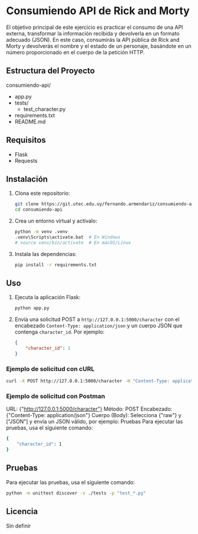 # Consumiendo API de Rick and Morty

El objetivo principal de este ejercicio es practicar el consumo de una API externa, transformar la información recibida y devolverla en un formato adecuado (JSON). En este caso, consumirás la API pública de Rick and Morty y devolverás el nombre y el estado de un personaje, basándote en un número proporcionado en el cuerpo de la petición HTTP.

## Estructura del Proyecto

consumiendo-api/

- app.py
- tests/
  - test_character.py
- requirements.txt
- README.md

## Requisitos

- Flask
- Requests

## Instalación

1. Clona este repositorio:

   ```sh
   git clone https://git.utec.edu.uy/fernando.armendariz/consumiendo-api.git
   cd consumiendo-api
   ```
2. Crea un entorno virtual y actívalo:

   ```sh
   python -m venv .venv
   .venv\Scripts\activate.bat  # En Windows
   # source venv/bin/activate  # En macOS/Linux
   ```
3. Instala las dependencias:

   ```sh
   pip install -r requirements.txt
   ```

## Uso

1. Ejecuta la aplicación Flask:

   ```sh
   python app.py
   ```
2. Envía una solicitud POST a `http://127.0.0.1:5000/character` con el encabezado `Content-Type: application/json` y un cuerpo JSON que contenga `character_id`. Por ejemplo:

   ```json
   {
       "character_id": 1
   }
   ```

### Ejemplo de solicitud con cURL

```sh
curl -X POST http://127.0.0.1:5000/character -H "Content-Type: application/json" -d '{"character_id": 1}'
```

### Ejemplo de solicitud con Postman

URL: {"http://127.0.0.1:5000/character"}
Método: POST
Encabezado: {"Content-Type: application/json"}
Cuerpo (Body): Selecciona {"raw"} y ["JSON"] y envía un JSON válido, por ejemplo:
Pruebas
Para ejecutar las pruebas, usa el siguiente comando:

```sh
{
    "character_id": 1
}
```

## Pruebas

Para ejecutar las pruebas, usa el siguiente comando:

```sh
python -m unittest discover -s ./tests -p "test_*.py"
```

## Licencia

Sin definir

